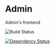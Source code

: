 # Admin
Admin's frontend

![Build Status](https://codeship.com/projects/7836d510-a842-0134-b043-12b97742a95c/status?branch=master)

[![Dependency Status](https://gemnasium.com/0929a8498dcd754473fccac3fab991f7.svg)](https://gemnasium.com/guestyorg/dashboard)
